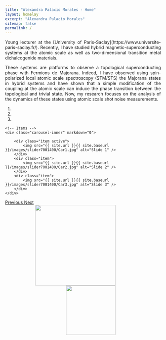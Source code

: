 ```yaml
---
title: "Alexandra Palacio Morales - Home"
layout: homelay
excerpt: "Alexandra Palacio Morales"
sitemap: false
permalink: /
---
```



<p style="text-align: justify">
Young lecturer at the [University of Paris-Saclay](https://www.universite-paris-saclay.fr/). Recently, I have studied hybrid magnetic-superconducting systems at the atomic scale as well as two-dimensional transition metal dichalcogenide materials.
</p>
<p style="text-align: justify">
These systems are platforms to observe a topological superconducting phase with Fermions de Majorana.
Indeed, I have observed using spin-polarized local atomic scale spectroscopy (STM/STS) the Majorana states in hybrid systems and have shown that a simple modification of the coupling at the atomic scale can induce the phase transition between the topological and trivial state. Now, my research focuses on the analysis of the dynamics of these states using atomic scale shot noise measurements.
</p>

<div markdown="0" id="carousel" class="carousel slide" data-ride="carousel" data-interval="3000" data-pause="hover" >
    <!-- Menu -->
    <ol class="carousel-indicators">
        <li data-target="#carousel" data-slide-to="0" class="active"></li>
        <li data-target="#carousel" data-slide-to="1"></li>
        <li data-target="#carousel" data-slide-to="2"></li>
    </ol>

    <!-- Items -->
    <div class="carousel-inner" markdown="0">

        <div class="item active">
            <img src="{{ site.url }}{{ site.baseurl }}/images/slider7001400/Car1.jpg" alt="Slide 1" />
        </div>
        <div class="item">
            <img src="{{ site.url }}{{ site.baseurl }}/images/slider7001400/Car2.jpg" alt="Slide 2" />
        </div>
        <div class="item">
            <img src="{{ site.url }}{{ site.baseurl }}/images/slider7001400/Car3.jpg" alt="Slide 3" />
        </div>
    </div>
  <a class="left carousel-control" href="#carousel" role="button" data-slide="prev">
    <span class="glyphicon glyphicon-chevron-left" aria-hidden="true"></span>
    <span class="sr-only">Previous</span>
  </a>
  <a class="right carousel-control" href="#carousel" role="button" data-slide="next">
    <span class="glyphicon glyphicon-chevron-right" aria-hidden="true"></span>
    <span class="sr-only">Next</span>
  </a>
</div>



<center>
<img src="{{ site.url }}{{ site.baseurl }}/images/logopic/Logo_UPS.jpg" style="width: 260px; padding-right:50px"/>
<img src="{{ site.url }}{{ site.baseurl }}/images/logopic/Logo_LPS.jpg" style="width: 160px; padding-left:50px"/>
</center>
